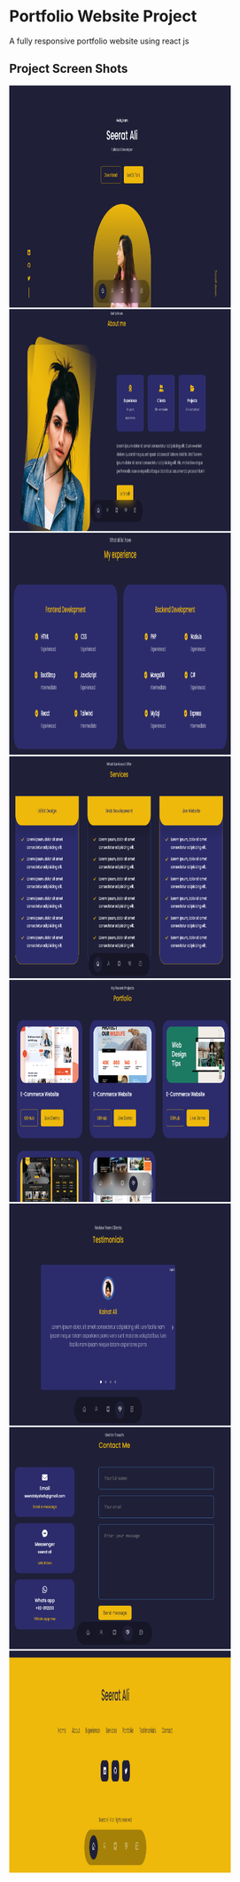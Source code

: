 # Portfolio Website Project

A fully responsive portfolio website using react js

<div>
 <h2>
 Project Screen Shots
 </h2>
 <div>
 <img src="src/assets/project-screenshots/ss1.png" width="400" height="400" />
 <img src="src/assets/project-screenshots/ss2.png" width="400" height="400" />
 <img src="src/assets/project-screenshots/ss3.png" width="400" height="400" />
 <img src="src/assets/project-screenshots/ss4.png" width="400" height="400" />
 <img src="src/assets/project-screenshots/ss5.png" width="400" height="400" />
 <img src="src/assets/project-screenshots/ss6.png" width="400" height="400" />
 <img src="src/assets/project-screenshots/ss7.png" width="400" height="400" />
 <img src="src/assets/project-screenshots/ss8.png" width="400" height="400" />
 </div>
</div>
